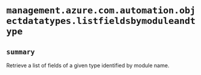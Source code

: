 # `management.azure.com.automation.objectdatatypes.listfieldsbymoduleandtype`

## `summary`
Retrieve a list of fields of a given type identified by module name.



